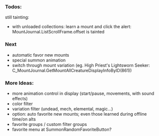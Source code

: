 ### Todos:
still tainting:
  - with unloaded collections: learn a mount and click the alert: MountJournal.ListScrollFrame.offset is tainted


### Next
- automatic favor new mounts
- special summon animation
- switch through mount variation (eg. High Priest's Lightsworn Seeker: C_MountJournal.GetMountAllCreatureDisplayInfoByID(861))

### More Ideas:
- more animation control in display (start/pause, movements, with sound effects)
- color filter
- variation filter (undead, mech, elemental, magic...)
- option: auto favorite new mounts; even those learned during offline time/on alts
- favorite groups / custom filter groups
- favorite menu at SummonRandomFavoriteButton?